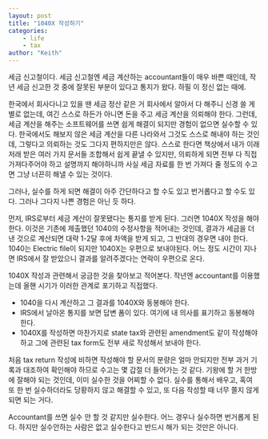 ```yaml
---
layout: post
title: "1040X 작성하기"
categories:
    - life
    - tax
author: "Keith"
---
```


세금 신고철이다. 세금 신고철엔 세금 계산하는 accountant들이 매우 바쁜 때인데, 작년 세금 신고한 것 중에 잘못된 부분이 있다고 통지가 왔다. 하필 이 정신 없는 때에.

한국에서 회사다니고 있을 땐 세금 정산 같은 거 회사에서 알아서 다 해주니 신경 쓸 게 별로 없는데, 여긴 스스로 하든가 아니면 돈을 주고 세금 계산을 의뢰해야 한다. 그런데, 세금 계산을 해주는 소프트웨어를 쓰면 쉽게 해결이 되지만 경험이 없으면 실수할 수 있다. 한국에서도 해보지 않은 세금 계산을 다른 나라와서 그것도 스스로 해내야 하는 것인데, 그렇다고 의뢰하는 것도 그다지 편하지만은 않다. 스스로 한다면 책상에서 내가 이래 저래 받은 여러 가지 문서들 조합해서 쉽게 끝낼 수 있지만, 의뢰하게 되면 전부 다 직접 가져다주어야 하고 설명까지 해야하니까 사실 세금 자료를 한 번 가져다 줄 정도의 수고면 그냥 너끈히 해낼 수 있는 것이다.

그러나, 실수를 하게 되면 해결이 아주 간단하다고 할 수도 있고 번거롭다고 할 수도 있다. 그러나 그다지 나쁜 경험은 아닌 듯 하다.

먼저, IRS로부터 세금 계산이 잘못됐다는 통지를 받게 된다. 그러면 1040X 작성을 해야 한다. 이것은 기존에 제출했던 1040의 수정사항을 적어내는 것인데, 결과가 세금을 더 낸 것으로 계산되면 대략 1-2달 후에 차액을 받게 되고, 그 반대의 경우면 내야 한다. 1040는 Electric file이 되지만 1040X는 우편으로 보내야된다. 어느 정도 시간이 지나면 IRS에서 잘 받았으니 결과를 알려주겠다는 연락이 우편으로 온다. 

1040X 작성과 관련해서 궁금한 것을 찾아보고 적어본다. 작년엔 accountant를 이용했는데 올핸 시기가 이러한 관계로 포기하고 직접했다. 

- 1040을 다시 계산하고 그 결과를 1040X와 동봉해야 한다.
- IRS에서 날아온 통지를 보면 답변 폼이 있다. 여기에 내 의사를 표기하고 동봉해야 한다. 
- 1040X를 작성하면 마찬가지로 state tax와 관련된 amendment도 같이 작성해야 하고 그에 관련된 tax form도 전부 새로 작성해서 보내야 한다.

처음 tax return 작성에 비하면 작성해야 할 문서의 분량은 얼마 안되지만 전부 과거 기록과 대조하여 확인해야 하므로 수고는 몇 갑절 더 들어가는 것 같다. 기왕에 할 거 한방에 잘해야 되는 것인데, 이미 실수한 것을 어찌할 수 없다. 실수를 통해서 배우고, 혹여 또 한 번 실수하더라도 당황하지 않고 해결할 수 있고, 또 다음 작성할 때 너무 쫄지 않게 되면 되는 거다. 

Accountant를 쓰면 실수 안 할 것 같지만 실수한다. 어느 경우나 실수하면 번거롭게 된다. 하지만 실수안하는 사람은 없고 실수한다고 반드시 해가 되는 것만은 아니다. 
